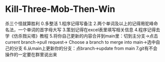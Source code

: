 # Kill-Three-Mob-Then-Win
 杀三个怪就算胜利
0.多整活
1.程序记得写备注
2.两个单词及以上的记得用驼峰命名法，一个单词的首字母大写
3.策划记得在excel表里填写相关信息
4.程序记得去学《仿杀戮尖塔》教程
5.将你自己更新的内容合并到main里：切到主分支->点击current branch->pull request-> Choose a branch to merge into main->选中自己的分支
6.从main上更新你的分支：点branch->update from main
7.git有不会操作的一定要在群里说出来
